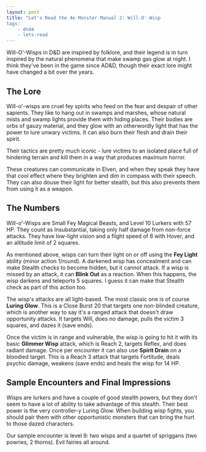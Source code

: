 ```yaml
---
layout: post
title: "Let's Read the 4e Monster Manual 2: Will-O'-Wisp
tags:
    - dnd4
    - lets-read
---
```


Will-O'-Wisps in D&D are inspired by folklore, and their legend is in turn
inspired by the natural phenomena that make swamp gas glow at night. I think
they've been in the game since AD&D, though their exact lore might have changed
a bit over the years.

## The Lore

Will-o'-wisps are cruel fey spirits who feed on the fear and despair of other
sapients. They like to hang out in swamps and marshes, whose natural mists and
swamp lights provide them with hiding places. Their bodies are orbs of gauzy
material, and they glow with an otherwordly light that has the power to lure
unwary victims. It can also burn their flesh and drain their spirit.

Their tactics are pretty much iconic - lure victims to an isolated place full of
hindering terrain and kill them in a way that produces maximum horror.

These creatures can communicate in Elven, and when they speak they have that
cool effect where they brighten and dim in compass with their speech. They can
also douse their light for better stealth, but this also prevents them from
using it as a weapon.

## The Numbers

Will-o'-Wisps are Small Fey Magical Beasts, and Level 10 Lurkers with 57
HP. They count as Insubstantial, taking only half damage from non-force
attacks. They have low-light vision and a flight speed of 6 with Hover, and an
altitude limit of 2 squares.

As mentioned above, wisps can turn their light on or off using the **Fey Light**
ability (minor action 1/round). A darkened wisp has concealment and can make
Stealth checks to become hidden, but it cannot attack. If a wisp is missed by an
attack, it can **Blink Out** as a reaction. When this happens, the wisp darkens
and teleports 5 squares. I guess it can make that Stealth check as part of this
action too.

The wisp's attacks are all light-based. The most classic one is of course
**Luring Glow**. This is a Close Burst 20 that targets one non-blinded creature,
which is another way to say it's a ranged attack that doesn't draw opportunity
attacks. It targets Will, does no damage, pulls the victim 3 squares, and dazes
it (save ends).

Once the victim is in range and vulnerable, the wisp is going to hit it with its
basic **Glimmer Wisp** attack, which is Reach 2, targets Reflex, and does
radiant damage. Once per encounter it can also use **Spirit Drain** on a
bloodied target. This is a Reach 3 attack that targets Fortitude, deals psychic
damage, weakens (save ends) and heals the wisp for 14 HP.

## Sample Encounters and Final Impressions

Wisps are lurkers and have a couple of good stealth powers, but they don't
seem to have a lot of ability to take advantage of this stealth. Their best
power is the very controller-y Luring Glow. When building wisp fights, you
should pair them with other opportunistic monsters that can bring the hurt to
those dazed characters.

Our sample encounter is level 9: two wisps and a quartet of spriggans (two
powries, 2 thorns). Evil fairies all around.
